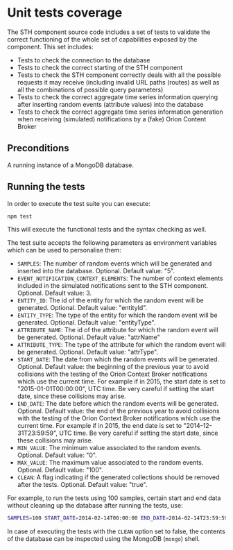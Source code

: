 # Unit tests coverage

The STH component source code includes a set of tests to validate the correct functioning of the whole set of
capabilities exposed by the component. This set includes:

-   Tests to check the connection to the database
-   Tests to check the correct starting of the STH component
-   Tests to check the STH component correctly deals with all the possible requests it may receive (including invalid
    URL paths (routes) as well as all the combinations of possible query parameters)
-   Tests to check the correct aggregate time series information querying after inserting random events (attribute
    values) into the database
-   Tests to check the correct aggregate time series information generation when receiving (simulated) notifications by
    a (fake) Orion Content Broker

## Preconditions

A running instance of a MongoDB database.

## Running the tests

In order to execute the test suite you can execute:

```bash
npm test
```

This will execute the functional tests and the syntax checking as well.

The test suite accepts the following parameters as environment variables which can be used to personalise them:

-   `SAMPLES`: The number of random events which will be generated and inserted into the database. Optional. Default
    value: "5".
-   `EVENT_NOTIFICATION_CONTEXT_ELEMENTS`: The number of context elements included in the simulated notifications sent
    to the STH component. Optional. Default value: 3.
-   `ENTITY_ID`: The id of the entity for which the random event will be generated. Optional. Default value: "entityId".
-   `ENTITY_TYPE`: The type of the entity for which the random event will be generated. Optional. Default value:
    "entityType".
-   `ATTRIBUTE_NAME`: The id of the attribute for which the random event will be generated. Optional. Default value:
    "attrName"
-   `ATTRIBUTE_TYPE`: The type of the attribute for which the random event will be generated. Optional. Default value:
    "attrType".
-   `START_DATE`: The date from which the random events will be generated. Optional. Default value: the beginning of the
    previous year to avoid collisions with the testing of the Orion Context Broker notifications which use the current
    time. For example if in 2015, the start date is set to "2015-01-01T00:00:00", UTC time. Be very careful if setting
    the start date, since these collisions may arise.
-   `END_DATE`: The date before which the random events will be generated. Optional. Default value: the end of the
    previous year to avoid collisions with the testing of the Orion Context Broker notifications which use the current
    time. For example if in 2015, the end date is set to "2014-12-31T23:59:59", UTC time. Be very careful if setting the
    start date, since these collisions may arise.
-   `MIN_VALUE`: The minimum value associated to the random events. Optional. Default value: "0".
-   `MAX_VALUE`: The maximum value associated to the random events. Optional. Default value: "100".
-   `CLEAN`: A flag indicating if the generated collections should be removed after the tests. Optional. Default value:
    "true".

For example, to run the tests using 100 samples, certain start and end data without cleaning up the database after
running the tests, use:

```bash
SAMPLES=100 START_DATE=2014-02-14T00:00:00 END_DATE=2014-02-14T23:59:59 CLEAN=false npm test
```

In case of executing the tests with the `CLEAN` option set to false, the contents of the database can be inspected using
the MongoDB (`mongo`) shell.
